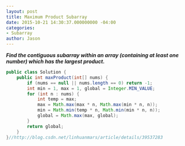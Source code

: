 ```yaml
---
layout: post
title: Maximum Product Subarray
date: 2015-10-21 14:30:37.000000000 -04:00
categories:
- Subarray
author: Jason
---
```

<p><strong><em>Find the contiguous subarray within an array (containing at least one number) which has the largest product.</em></strong></p>

``` java
public class Solution {
    public int maxProduct(int[] nums) {
        if (nums == null || nums.length == 0) return -1;
        int min = 1, max = 1, global = Integer.MIN_VALUE;
        for (int n : nums) {
            int temp = max;
            max = Math.max(max * n, Math.max(min * n, n));
            min = Math.min(temp * n, Math.min(min * n, n));
            global = Math.max(max, global);
        }
        return global;
    }
}//http://blog.csdn.net/linhuanmars/article/details/39537283
```

